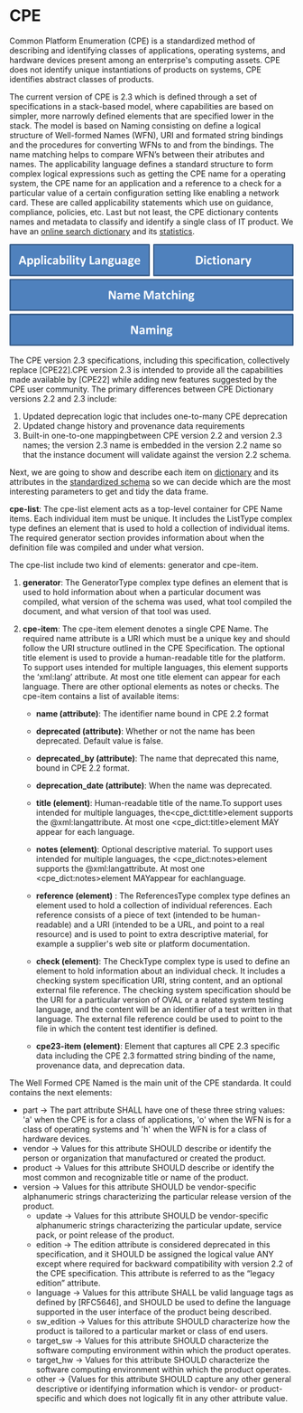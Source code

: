 # CPE

Common Platform Enumeration (CPE) is a standardized method of describing and identifying classes of applications, operating systems, and hardware devices present among an enterprise's computing assets. CPE does not identify unique instantiations of products on systems, CPE identifies abstract classes of products.

The current version of CPE is 2.3 which is defined through a set of specifications in a stack-based model, where capabilities are based on simpler, more narrowly defined elements that are specified lower in the stack. The model is based on Naming consisting on define a logical structure of Well-formed Names (WFN), URI and formated string bindings and the procedures for converting WFNs to and from the bindings. The name matching helps to compare WFN’s between their atributes and names. The applicability language defines a standard structure to form complex logical expressions such as getting the CPE name for a operating system, the CPE name for an application and a reference to a check for a particular value of a certain configuration setting like enabling a network card. These are called applicability statements which use on guidance, compliance, policies, etc.
Last but not least, the CPE dictionary contents names and metadata to classify and identify a single class of IT product. We have an [online search dictionary](https://nvd.nist.gov/products/cpe/search) and its [statistics](https://nvd.nist.gov/products/cpe/statistics).

![CPE_model](/images/cpe_stack.png)

The CPE version 2.3 specifications, including this specification, collectively replace [CPE22].CPE version 2.3 is intended to provide all the capabilities made available by [CPE22] while adding new features suggested by the CPE user community.
The primary differences between CPE Dictionary versions 2.2 and 2.3 include:
1. Updated deprecation logic that includes one-to-many CPE deprecation
2. Updated change history and provenance data requirements
3. Built-in one-to-one mappingbetween CPE version 2.2 and version 2.3 names; the version 2.3 name is embedded in the version 2.2 name so that the instance document will validate against the version 2.2 schema.

Next, we are going to show and describe each item on [dictionary](https://nvd.nist.gov/feeds/xml/cpe/dictionary/official-cpe-dictionary_v2.3.xml.zip) and its attributes in the [standardized schema](https://csrc.nist.gov/schema/cpe/2.3/cpe-dictionary_2.3.xsd) so we can decide which are the most interesting parameters to get and tidy the data frame.

**cpe-list**: The cpe-list element acts as a top-level container for CPE Name items. Each individual item must be unique. It includes the ListType complex type defines an element that is used to hold a collection of individual items. The required generator section provides information about when the definition file was compiled and under what version.

The cpe-list include two kind of elements: generator and cpe-item.         

 1. **generator**: The GeneratorType complex type defines an element that is used to hold information about when a particular document was compiled, what version of the schema was used, what tool compiled the document, and what version of that tool was used.

 2. **cpe-item**: The cpe-item element denotes a single CPE Name. The required name attribute is a URI which must be a unique key and should follow the URI structure outlined in the CPE Specification. The optional title element is used to provide a human-readable title for the platform. To support uses intended for multiple languages, this element supports the ‘xml:lang’ attribute. At most one title element can appear for each language. There are other optional elements as notes or checks.
	The cpe-item contains a list of available items:
	
    * **name (attribute)**: The identifier name bound in CPE 2.2 format
 
    * **deprecated (attribute)**: Whether or not the name has been deprecated. Default value is false.
 
    * **deprecated_by (attribute)**: The name that deprecated this name, bound in CPE 2.2 format.

    * **deprecation_date (attribute)**: When the name was deprecated.

    * **title (element)**: Human-readable title of the name.To support uses intended for multiple languages, the<cpe_dict:title>element supports the @xml:langattribute. At most one <cpe_dict:title>element MAY appear for each language.

    * **notes (element)**: Optional descriptive material. To support uses intended for multiple languages, the <cpe_dict:notes>element supports the @xml:langattribute. At most one <cpe_dict:notes>element MAYappear for eachlanguage. 

    * **reference (element)** : The ReferencesType complex type defines an element used to hold a collection of individual references. Each reference consists of a piece of text (intended to be human-readable) and a URI (intended to be a URL, and point to a real resource) and is used to point to extra descriptive material, for example a supplier's web site or platform documentation.

    * **check (element)**: The CheckType complex type is used to define an element to hold information about an individual check. It includes a checking system specification URI, string content, and an optional external file reference. The checking system specification should be the URI for a particular version of OVAL or a related system testing language, and the content will be an identifier of a test written in that language. The external file reference could be used to point to the file in which the content test identifier is defined. 

    * **cpe23-item (element)**: Element that captures all CPE 2.3 specific data including the CPE 2.3 formatted string binding of the name, provenance data, and deprecation data.


The Well Formed CPE Named is the main unit of the CPE standarda. It could contains the next elements:
    
* part -> The part attribute SHALL have one of these three string values: 'a' when the CPE is for a class of applications, 'o' when the WFN is for a class of operating systems and 'h' when the WFN is for a class of hardware devices.
* vendor -> Values for this attribute SHOULD describe or identify the person or organization that manufactured or created the product.
 * product -> Values for this attribute SHOULD describe or identify the most common and recognizable title or name of the product. 
* version -> Values for this attribute SHOULD be vendor-specific alphanumeric strings characterizing the particular release version of the product.
    * update -> Values for this attribute SHOULD be vendor-specific alphanumeric strings characterizing the particular update, service pack, or point release of the product.
    * edition -> The edition attribute is considered deprecated in this specification, and it SHOULD be assigned the logical value ANY except where required for backward compatibility with version 2.2 of the CPE specification. This attribute is referred to as the “legacy edition” attribute.
    * language -> Values for this attribute SHALL be valid language tags as defined by [RFC5646], and SHOULD be used to define the language supported in the user interface of the product being described.
    * sw_edition -> Values for this attribute SHOULD characterize how the product is tailored to a particular market or class of end users.
    * target_sw -> Values for this attribute SHOULD characterize the software computing environment within which the product operates.
    * target_hw -> Values for this attribute SHOULD characterize the software computing environment within which the product operates.
    * other -> {Values for this attribute SHOULD capture any other general descriptive or identifying information which is vendor- or product-specific and which does not logically fit in any other attribute value.

